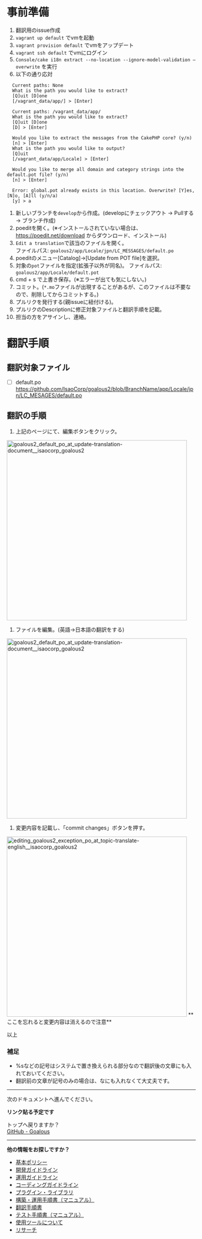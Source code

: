 # 事前準備

1. 翻訳用のissue作成
1. `vagrant up default` でvmを起動
1. `vagrant provision default` でvmをアップデート
1. `vagrant ssh default` でvmにログイン
1. `Console/cake i18n extract --no-location --ignore-model-validation —overwrite` を実行
1. 以下の通り応対

```
  Current paths: None
  What is the path you would like to extract?
  [Q]uit [D]one  
  [/vagrant_data/app/] > [Enter]

  Current paths: /vagrant_data/app/
  What is the path you would like to extract?
  [Q]uit [D]one  
  [D] > [Enter]

  Would you like to extract the messages from the CakePHP core? (y/n)
  [n] > [Enter]
  What is the path you would like to output?
  [Q]uit  
  [/vagrant_data/app/Locale] > [Enter]

  Would you like to merge all domain and category strings into the default.pot file? (y/n)
  [n] > [Enter]

  Error: global.pot already exists in this location. Overwrite? [Y]es, [N]o, [A]ll (y/n/a)
  [y] > a
```

1. 新しいブランチを`develop`から作成。(developにチェックアウト -> Pullする -> ブランチ作成)
1. poeditを開く。(※インストールされていない場合は、https://poedit.net/download からダウンロード、インストール)
1. `Edit a translation`で該当のファイルを開く。  
  ファイルパス: `goalous2/app/Locale/jpn/LC_MESSAGES/default.po`
1. poeditのメニュー[Catalog]->[Update from POT file]を選択。
1. 対象の`pot`ファイルを指定(拡張子以外が同名)。
   ファイルパス: `goalous2/app/Locale/default.pot`
1. cmd + s で上書き保存。(※エラーが出ても気にしない。)
1. コミット。(`*.mo`ファイルが出現することがあるが、このファイルは不要なので、削除してからコミットする。)
1. プルリクを発行する(親issueに紐付ける)。
1. プルリクのDescriptionに修正対象ファイルと翻訳手順を記載。
1. 担当の方をアサインし、連絡。

# 翻訳手順

## 翻訳対象ファイル
- [ ] default.po  
https://github.com/IsaoCorp/goalous2/blob/BranchName/app/Locale/jpn/LC_MESAGES/default.po

## 翻訳の手順

1. 上記のページにて、編集ボタンをクリック。  
<img width="480" alt="goalous2_default_po_at_update-translation-document__isaocorp_goalous2" src="https://cloud.githubusercontent.com/assets/7731249/16140689/52c15a5a-348e-11e6-8930-97f7dd11d374.png">

1. ファイルを編集。(英語→日本語の翻訳をする)  
<img width="480" alt="goalous2_default_po_at_update-translation-document__isaocorp_goalous2" src="https://cloud.githubusercontent.com/assets/7731249/16140808/81282490-348f-11e6-96c0-f3952a2f9d7e.png">

1. 変更内容を記載し、「commit changes」ボタンを押す。  
<img src="https://cloud.githubusercontent.com/assets/3040037/5136273/7528bd44-7168-11e4-8541-9ff3a8141e9d.png" alt="editing_goalous2_exception_po_at_topic-translate-english__isaocorp_goalous2" width="480">  
**ここを忘れると変更内容は消えるので注意**

以上

### 補足
- %sなどの記号はシステムで置き換えられる部分なので翻訳後の文章にも入れておいてください。
- 翻訳前の文章が記号のみの場合は、なにも入れなくて大丈夫です。


---

次のドキュメントへ進んでください。  

**リンク貼る予定です**

トップへ戻りますか？  
[GitHub - Goalous](https://github.com/IsaoCorp/goalous2)

----

**他の情報をお探しですか？**

- [基本ポリシー](./general.md)
- [開発ガイドライン](./development.md)
- [運用ガイドライン](./operations.md)
- [コーディングガイドライン](./coding.md)
- [プラグイン・ライブラリ](./plugins_libraries.md)
- [構築・運用手順書（マニュアル）](./manuals.md)
- [翻訳手順書](./translation.md)
- [テスト手順書（マニュアル）](./manuals-test.md)
- [使用ツールについて](./tools.md)
- [リサーチ](./research.md)
